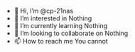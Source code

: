 - 👋 Hi, I’m @cp-21nas
- 👀 I’m interested in Nothing
- 🌱 I’m currently learning Nothing
- 💞️ I’m looking to collaborate on Nothing
- 📫 How to reach me You cannot 

<!---

--->

